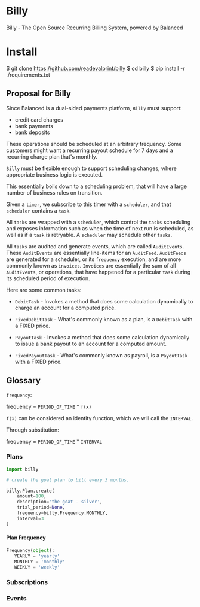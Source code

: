 # Billy

Billy - The Open Source Recurring Billing System, powered by Balanced

# Install

$ git clone https://github.com/readevalprint/billy
$ cd billy
$ pip install -r ./requirements.txt

## Proposal for Billy

Since Balanced is a dual-sided payments platform, `Billy` must support:

  - credit card charges
  - bank payments
  - bank deposits

These operations should be scheduled at an arbitrary frequency. Some
customers might want a recurring payout schedule for 7 days and a
recurring charge plan that's monthly.

`Billy` must be flexible enough to support scheduling changes, where
appropriate business logic is executed.

This essentially boils down to a scheduling problem, that will
have a large number of business rules on transition.

Given a `timer`, we subscribe to this timer with a `scheduler`, and that
`scheduler` contains a `task`.

All `tasks` are wrapped with a `scheduler`, which control the `tasks`
scheduling and exposes information such as when the time of next run
is scheduled, as well as if a `task` is retryable. A `scheduler` may schedule
other `tasks`.

All `tasks` are audited and generate events, which are called
`AuditEvents`. These `AuditEvents` are essentially line-items for an
`AuditFeed`. `AuditFeeds` are generated for a scheduler, or its
`frequency` execution, and are more commonly known as `invoices`. `Invoices`
are essentially the sum of all `AuditEvents`, or operations, that have
happened for a particular `task` during its scheduled period of
execution.

Here are some common tasks:

- `DebitTask` - Invokes a method that does some calculation dynamically to charge an account for a computed price.

- `FixedDebitTask` - What's commonly known as a plan, is a `DebitTask` with a FIXED price.

- `PayoutTask` - Invokes a method that does some calculation dynamically to issue a bank payout to an account for a computed amount.

- `FixedPayoutTask` - What's commonly known as payroll, is a `PayoutTask` with a FIXED price.

## Glossary

`frequency`:

  frequency = `PERIOD_OF_TIME` * `f(x)`

  `f(x)` can be considered an identity function, which we will call the
  `INTERVAL`.

  Through substitution:

  frequency = `PERIOD_OF_TIME` * `INTERVAL`

### Plans

```python
import billy

# create the goat plan to bill every 3 months.

billy.Plan.create(
    amount=100,
    description='the goat - silver',
    trial_period=None,
    frequency=billy.Frequency.MONTHLY,
    interval=3
)
```

#### Plan Frequency

```python
Frequency(object):
   YEARLY = 'yearly'
   MONTHLY = 'monthly'
   WEEKLY = 'weekly'
```

### Subscriptions


### Events
